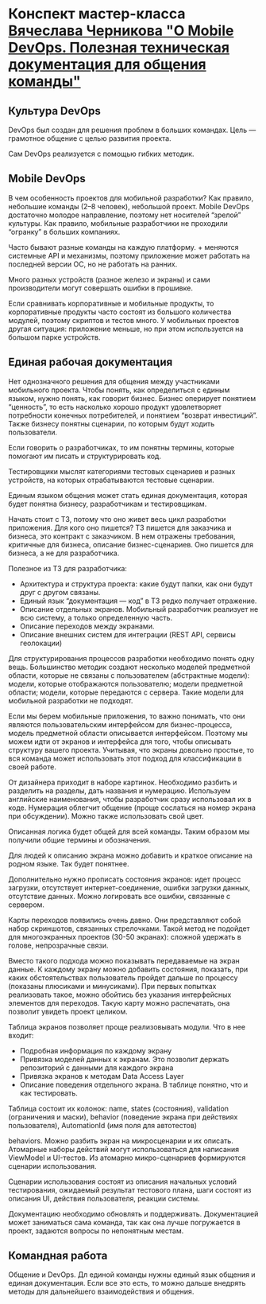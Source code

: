 # Конспект мастер-класса [Вячеслава Черникова "О Mobile DevOps. Полезная техническая документация для общения команды"](https://www.youtube.com/watch?v=-tuy4eK4_qc)

## Культура DevOps

DevOps был создан для решения проблем в больших командах. Цель — грамотное общение с целью развития проекта.

Сам DevOps реализуется с помощью гибких методик.

## Mobile DevOps

В чем особенность проектов для мобильной разработки? Как правило, небольшие команды (2–8 человек), небольшой проект. Mobile DevOps достаточно молодое направление, поэтому нет носителей “зрелой” культуры. Как правило, мобильные разработчики не проходили “огранку” в больших компаниях.

Часто бывают разные команды на каждую платформу. + меняются системные API и механизмы, поэтому приложение может работать на последней версии ОС, но не работать на ранних.

Много разных устройств (разное железо и экраны) и сами производители могут совершать ошибки в прошивке. 

Если сравнивать корпоративные и мобильные продукты, то корпоративные продукты часто состоят из большого количества модулей, поэтому скриптов и тестов много. У мобильных проектов другая ситуация: приложение меньше, но при этом используется на большом парке устройств.

## Единая рабочая документация

Нет однозначного решения для общения между участниками мобильного проекта. Чтобы понять, как определиться с единым языком, нужно понять, как говорит бизнес. Бизнес оперирует понятием “ценность”, то есть насколько хорошо продукт удовлетворяет потребности конечных потребителей, и понятием “возврат инвестиций”. Также бизнесу понятны сценарии, по которым будут ходить пользователи.

Если говорить о разработчиках, то им понятны термины, которые помогают им писать и структурировать код.

Тестировщики мыслят категориями тестовых сценариев и разных устройств, на которых отрабатываются тестовые сценарии.

Единым языком общения может стать единая документация, которая будет понятна бизнесу, разработчикам и тестировщикам.

Начать стоит с ТЗ, потому что оно живет весь цикл разработки приложения. Для кого оно пишется? ТЗ пишется для заказчика и бизнеса, это контракт с заказчиком. В нем отражены требования, критичные для бизнеса, описание бизнес-сценариев. Оно пишется для бизнеса, а не для разработчика.

Полезное из ТЗ для разработчика:

* Архитектура и структура проекта: какие будут папки, как они будут друг с другом связаны.
* Единый язык “документация — код” в ТЗ редко получает отражение.
* Описание отдельных экранов. Мобильный разработчик реализует не всю систему, а только определенную часть.
* Описание переходов между экранами.
* Описание внешних систем для интеграции (REST API, сервисы геолокации)

Для структурирования процессов разработки необходимо понять одну вещь. Большинство методик создают несколько моделей предметной области, которые не связаны с пользователем (абстрактные модели): модели, которые отображаются пользователю; модели предметной области; модели, которые передаются с сервера.  Такие модели для мобильной разработки не подходят.

Если мы берем мобильные приложения, то важно понимать, что они являются пользовательским интерфейсом для бизнес-процесса, модель предметной области описывается интерфейсом. Поэтому мы можем идти от экранов и интерфейса для того, чтобы описывать структуру вашего проекта. Учитывая, что экраны довольно простые, то вся команда может использовать этот подход для классификации в своей работе.

От дизайнера приходит в наборе картинок. Необходимо разбить и разделить на разделы, дать названия и нумерацию. Используем английские наименования, чтобы разработчик сразу использовал их в коде. Нумерация облегчит общение (проще сослаться на номер экрана при обсуждении). Можно также использовать свой цвет.

Описанная логика будет общей для всей команды. Таким образом мы получили общие термины и обозначения.

Для людей к описанию экрана можно добавить и краткое описание на родном языке. Так будет понятнее.

Дополнительно нужно прописать состояния экранов: идет процесс загрузки, отсутствует интернет-соединение, ошибки загрузки данных, отсутствие данных. Можно логировать все ошибки, связанные с сервером.

Карты переходов появились очень давно. Они представляют собой набор скриншотов, связанных стрелочками. Такой метод не подойдет для многоэкранных проектов (30-50 экранах): сложной удержать в голове, непрозрачные связи. 

Вместо такого подхода можно показывать передаваемые на экран данные. К каждому экрану можно добавить состояния, показать, при каких обстоятельствах пользователь пройдет дальше по процессу (показаны плюсиками и минусиками). При первых попытках реализовать такое, можно обойтись без указания интерфейсных элементов для переходов. Такую карту можно распечатать, она позволит увидеть проект целиком.

Таблица экранов позволяет проще реализовывать модули. Что в нее входит:

* Подробная информация по каждому экрану
* Привязка моделей данных к экранам. Это позволит держать репозиторий с данными для каждого экрана
* Привязка экранов к методам Data Access Layer
* Описание поведения отдельного экрана. В таблице понятно, что и как тестировать.

Таблица состоит их колонок: name, states (состояния), validation (ограничения и маски), behavior (поведение экрана при действиях пользователя), AutomationId (имя поля для автотестов)

behaviors. Можно разбить экран на микросценарии и их описать. Атомарные наборы действий могут использоваться для написания ViewModel и UI-тестов. Из атомарно микро-сценариев формируются сценарии использования.

Сценарии использования состоят из описания начальных условий тестирования, ожидаемый результат тестового плана, шаги состоят из описания UI, действия пользователя, реакции системы.

Документацию необходимо обновлять и поддерживать. Документацией может заниматься сама команда, так как она лучше погружается в проект, задаются вопросы по непонятным местам.

## Командная работа

Общение и DevOps. Дл единой команды нужны единый язык общения и единая документация. Если все это есть, то можно дальше внедрять методы для дальнейшего взаимодействия и общения.

